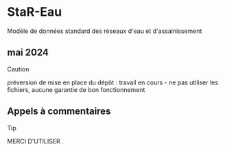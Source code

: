 # StaR-Eau
Modèle de données standard des réseaux d'eau et d'assainissement

## mai 2024

> [!CAUTION]
> préversion de mise en place du dépôt : travail en cours - ne pas utiliser les fichiers, aucune garantie de bon fonctionnement

## Appels à commentaires

> [!TIP]
> MERCI D'UTILISER .